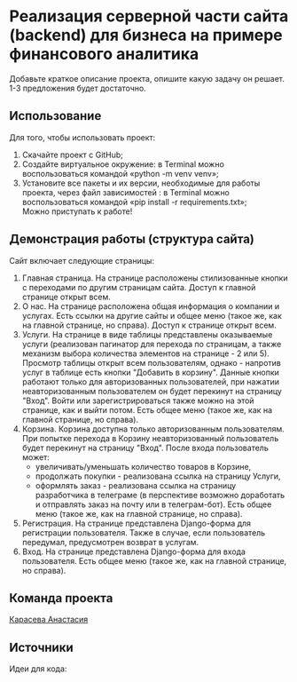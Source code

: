 # Реализация серверной части сайта (backend) для бизнеса на примере финансового аналитика

Добавьте краткое описание проекта, опишите какую задачу он решает. 1-3 предложения будет достаточно. 

## Использование
Для того, чтобы использовать проект:
1. Скачайте проект с GitHub;
2. Создайте виртуальное окружение: в Terminal можно воспользоваться командой «python -m venv venv»;
3. Установите все пакеты и их версии, необходимые для работы проекта, через файл зависимостей : в Terminal можно воспользоваться командой «pip install -r requirements.txt»;  
Можно приступать к работе!

## Демонстрация работы (структура сайта)
Сайт включает следующие страницы:
1. Главная страница.
   На странице расположены стилизованные кнопки с переходами по другим страницам сайта. Доступ к главной странице открыт всем.
2. О нас.
   На странице расположена общая информация о компании и услугах. Есть ссылки на другие сайты и общее меню (такое же, как на главной странице, но справа).
   Доступ к странице открыт всем.
3. Услуги.
   На странице в виде таблицы представлены оказываемые услуги (реализован пагинатор для перехода по страницам, а также механизм выбора количества элементов на странице - 2 или 5). Просмотр таблицы открыт всем пользователям, однако - напротив услуг в таблице есть кнопки "Добавить в корзину". Данные кнопки работают только для авторизованных пользователей, при нажатии неавторизованным пользователем он будет перекинут на страницу "Вход".
   Войти или зарегистрироваться также можно на этой странице, как и выйти потом.
   Есть общее меню (такое же, как на главной странице, но справа).
4. Корзина.
   Корзина доступна только авторизованным пользователям. При попытке перехода в Корзину неавторизованный пользователь будет перекинут на страницу "Вход".
   После входа пользователь может:
   - увеличивать/уменьшать количество товаров в Корзине,
   - продолжать покупки - реализована ссылка на страницу Услуги,
   - оформлять заказ - реализована ссылка на страницу разработчика в телеграме (в перспективе возможно доработать и отправлять заказ на почту или в телеграм-бот).
   Есть общее меню (такое же, как на главной странице, но справа).
5. Регистрация.
   На странице представлена Django-форма для регистрации пользователя. Также в случае, если пользователь передумал, предусмотрен возврат в услугам.
7. Вход.
   На странице представлена Django-форма для входа пользователя.
   Есть общее меню (такое же, как на главной странице, но справа).
   
## Команда проекта
[Карасева Анастасия](https://t.me/karasevaad)

## Источники
Идеи для кода:
